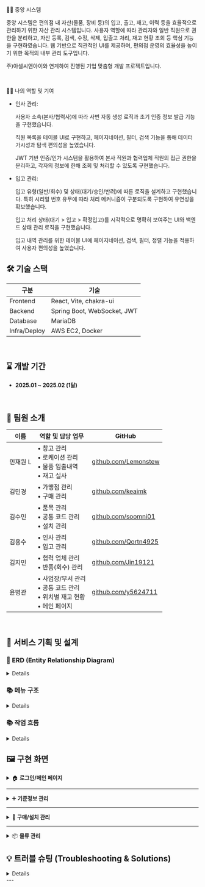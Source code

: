 🧑‍💻 중앙 시스템


중앙 시스템은 편의점 내 자산(물품, 장비 등)의 입고, 출고, 재고, 이력 등을 효율적으로 관리하기 위한 자산 관리 시스템입니다.
사용자 역할에 따라 관리자와 일반 직원으로 권한을 분리하고, 자산 등록, 검색, 수정, 삭제, 입출고 처리, 재고 현황 조회 등 핵심 기능을 구현하였습니다.
웹 기반으로 직관적인 UI를 제공하며, 편의점 운영의 효율성을 높이기 위한 목적의 내부 관리 도구입니다.

주)아셀씨앤아이와 연계하여 진행된 기업 맞춤형 개발 프로젝트입니다.

<br/>


🙋‍♂️ 나의 역할 및 기여
<ul>
 
<li>인사 관리:

사용자 소속(본사/협력사)에 따라 사번 자동 생성 로직과 초기 인증 정보 발급 기능을 구현했습니다.

직원 목록을 테이블 UI로 구현하고, 페이지네이션, 필터, 검색 기능을 통해 데이터 가시성과 탐색 편의성을 높였습니다.

JWT 기반 인증/인가 시스템을 활용하여 본사 직원과 협력업체 직원의 접근 권한을 분리하고, 각자의 정보에 한해 조회 및 처리할 수 있도록 구현했습니다.
<li>입고 관리:

입고 유형(일반/회수) 및 상태(대기/승인/반려)에 따른 로직을 설계하고 구현했습니다. 특히 시리얼 번호 유무에 따라 처리 메커니즘이 구분되도록 구현하여 유연성을 확보했습니다.

입고 처리 상태(대기 > 입고 > 확정입고)를 시각적으로 명확히 보여주는 UI와 백엔드 상태 관리 로직을 구현했습니다.

입고 내역 관리를 위한 테이블 UI에 페이지네이션, 검색, 필터, 정렬 기능을 적용하여 사용자 편의성을 높였습니다.
</ul>

## 🛠 기술 스택

| 구분         | 기술 |
|--------------|------|
| Frontend     | React, Vite, chakra-ui |
| Backend      | Spring Boot, WebSocket, JWT |
| Database     | MariaDB |
| Infra/Deploy | AWS EC2, Docker|

<br/>

## ⌛ 개발 기간

- **2025.01 ~ 2025.02 (1달)**

<br/>

## 👥 팀원 소개

| 이름  | 역할 및 담당 업무                                                   | GitHub                                               |
| --- | ------------------------------------------------------------ | ---------------------------------------------------- |
| 민재원 L| •  창고 관리<br>• 로케이션 관리<br>• 물품 입출내역<br>• 재고 실사         | [github.com/Lemonstew](https://github.com/Lemonstew)                                                     |
| 김민경 | •  가맹점 관리<br>• 구매 관리                                  | [github.com/keaimk](https://github.com/keaimk)       |
| 김수민 | •  품목 관리<br>• 공통 코드 관리<br>• 설치 관리                     | [github.com/soomni01](https://github.com/soomni01)   |
| 김용수 | •  인사 관리<br>• 입고 관리                                   | [github.com/Qortn4925](https://github.com/Qortn4925) |
| 김지민 | •  협력 업체 관리<br>• 반품(회수) 관리                            |[github.com/Jin19121](https://github.com/Jin19121)                                                    |
| 윤병관 | •  사업장/부서 관리<br>• 공통 코드 관리<br>• 위치별 재고 현황<br>• 메인 페이지 |  [github.com/y5624711](https://github.com/y5624711)                                                   |

<br/>

## 🧩 서비스 기획 및 설계

### 📌 ERD (Entity Relationship Diagram)

<details>
<p align="center">
  <img src="https://github.com/user-attachments/assets/baeb18fe-31d4-49c5-8748-b77c4477a112" width="600"/>

</p>

</details>


### 📚 메뉴 구조

<details>
<p align="center">
  <img src="https://github.com/user-attachments/assets/ac271cc5-4522-4f4e-8048-2f80ceb14011" width="600"/>

</p>

</details>

### 📚 작업 흐름


<details>
<p align="center">
  <img src="https://github.com/user-attachments/assets/ca9f1984-575d-48fb-84fa-ba89d51ee4a6" width="600"/>

</p>

</details>

## 🖼️ 구현 화면

<details>
<summary>🏠 <strong>로그인/메인 페이지</strong></summary>
  <ul>
    <li>JWT 기반 인증으로 사용자 권한을 구분하여 페이지 접근을 제어합니다.</li>
    <li>사용자 역할(관리자/협력업체)에 따라 노출되는 메뉴가 달라집니다     </li>
  </ul>


<p align="center">
  <img width="48%" alt="KakaoTalk_20250630_200253016" src="https://github.com/user-attachments/assets/9a47c777-25fb-4f89-aa02-9d33f7b39c41" />
  <img width="48%" alt="메인페이지" src="https://github.com/user-attachments/assets/277e7c14-656d-4103-949f-6ad5aa263393" />
</p>

</details>

---

<details>
<summary>➕ <strong>기준정보 관리</strong></summary>
  <ul>
      <li> <strong>기준정보 관리</strong>는 전체 시스템에서 사용하는 주요 마스터 데이터를 관리하는 영역입니다.</li>
      <li>  예: 사업장/창고/협력업체 등의 정보를 등록/수정/삭제할 수 있으며, 등록된 정보는 다른 모듈에서 공통적으로 참조됩니다.</li>
      <li>각 관리 화면은 공통된 UI 패턴을 사용하여 유지보수와 확장성을 고려하였습니다.</li>
  </ul>
<p align="center">
  <img width="48%" alt="사업장관리" src="https://github.com/user-attachments/assets/9bf3fe33-b230-4376-8a51-e3e940d11769" />
  <img width="48%" alt="인사관리" src="https://github.com/user-attachments/assets/3e9a419f-620f-41c7-b093-49e272c82fc1" />
  <img width="48%" alt="가맹점관리" src="https://github.com/user-attachments/assets/c7c2b68f-0338-4c6c-abf0-4e173d55c745" />
  <img width="48%" alt="협력업체 관리" src="https://github.com/user-attachments/assets/c7fe321c-c54d-443c-9897-041acf463900" />
  <img width="48%" alt="품목관리" src="https://github.com/user-attachments/assets/1ec4a883-96fb-4a03-8ecd-3ab4483143ce" />
  <img width="48%" alt="창고관리" src="https://github.com/user-attachments/assets/247eb687-8298-46c2-b7c1-d3308126a3a4" />
  <img width="48%" alt="로케이션관리" src="https://github.com/user-attachments/assets/0ce986d8-4d01-4fd8-a6cd-e8f865bdcce7" />
  <img width="48%" alt="공통코드관리" src="https://github.com/user-attachments/assets/b823ce09-5bc7-4a61-a4ee-70fd0df72006" />
</p>

</details>

---

<details>
<summary>📝 <strong>구매/설치 관리</strong></summary>
  <ul>
     <li><strong>구매 요청부터 설치 완료 및 반품</strong>의 흐름을 관리합니다.</li>
     <li>복잡한 업무 흐름을 효율적으로 관리하기 위해, 상태값을 기반으로 한 단계를 분리하고, 사용자에게 현재 진행 상황을 명확히 보여줍니다.</li>
  </ul>
<p align="center">
  <img width="48%" alt="구매관리" src="https://github.com/user-attachments/assets/6bede5b6-e7d6-44dc-9880-92d9ca1274a1" />
  <img width="48%" alt="입고관리" src="https://github.com/user-attachments/assets/99df9f90-e21f-49b8-9745-1439c34d83f9" />
  <img width="48%" alt="반품회수관리" src="https://github.com/user-attachments/assets/ba78940e-2f11-4c91-8fde-08beef46e667" />
  <img width="48%" alt="설치관리" src="https://github.com/user-attachments/assets/b3502374-3c99-443d-94c6-8dc1b1dc8eba" />
</p>

</details>

---

<details>
<summary>📦 <strong>물류 관리</strong></summary>
  <ul>
    <li>창고 내 물품 입출고 내역, 위치 기반 재고 현황, 재고 실사 기능을 구현하여 <</li>
    <li>로케이션 단위로 나눈 재고현황은 현장 작업자가 직관적으로 재고 분포를 파악하는 데 도움을 줍니다.</li>
  </ul>
<p align="center">
  <img width="48%" alt="물품입출내역" src="https://github.com/user-attachments/assets/f8a9e01e-b964-4ac8-a556-90f87f58077d" />
  <img width="48%" alt="재고실사" src="https://github.com/user-attachments/assets/b1bba59a-ac31-46bc-83f5-78dd0b94d31f" />
  <img width="48%" alt="위치별 재고 현황" src="https://github.com/user-attachments/assets/80e3f7fe-6483-4978-9bce-e983852817bb" />
</p>

</details>


## 💡 트러블 슈팅 (Troubleshooting & Solutions)
<details>
문제 발생:
프로젝트 초반에는 기업 특화 도메인에 대한 이해 부족과 팀원들 간의 상이한 개발 구상으로 진행에 어려움이 있었습니다. 특히 각자 맡은 모듈의 프론트엔드와 백엔드를 동시에 개발하며 전체 시스템의 일관성을 유지하는 것이 주요 도전 과제였습니다.

해결 과정:
주 2회 이상의 정기 회의를 통해 소통을 강화했습니다. 백엔드 개발에 앞서 화면 구성을 먼저 확정하고, 이를 바탕으로 필요한 데이터와 API 명세를 정의하는 방식을 도입했습니다. 이는 팀원 간의 시각적 일치를 도모하고 개발 방향성을 명확히 하는 데 크게 기여했고  전체적인  일관성을 유지할 수 있었습니다.

배운 점:

도메인 지식의 중요성: 프로젝트에서는 초기 도메인 학습이 프로젝트 성패에 큰 영향을 미친다는 것을 깨달았습니다.

강력한 소통과 협업의 힘: 기술적 역량만큼이나 정기적인 회의와 명확한 의사소통이 팀 프로젝트의 성공에 필수적임을 체감했습니다. 화면 기반 개발은 이러한 소통을 구체화하는 데 효과적이었습니다.

점진적 개선의 중요성: 초기의 시행착오를 인정하고 빠르게, 적극적인 피드백과 개선 노력을 통해 프로젝트를 성공적으로 이끌어 나가는 경험을 할 수 있었습니다.
</details>
---


